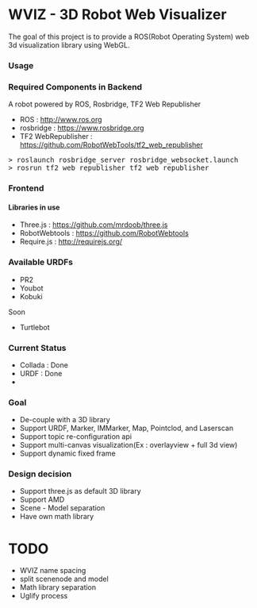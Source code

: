 WVIZ - 3D Robot Web Visualizer
====

The goal of this project is to provide a ROS(Robot Operating System) web 3d visualization library using WebGL. 

### Usage ###

### Required Components in Backend ###

A robot powered by ROS, Rosbridge, TF2 Web Republisher

- ROS                 : http://www.ros.org
- rosbridge           : https://www.rosbridge.org
- TF2 WebRepublisher  : https://github.com/RobotWebTools/tf2_web_republisher

<pre>
> roslaunch rosbridge_server rosbridge_websocket.launch
> rosrun tf2_web_republisher tf2_web_republisher
</pre>

### Frontend ###
#### Libraries in use
- Three.js : https://github.com/mrdoob/three.js
- RobotWebtools : https://github.com/RobotWebtools
- Require.js : http://requirejs.org/
 
### Available URDFs
- PR2
- Youbot
- Kobuki

Soon            
- Turtlebot

### Current Status ###

- Collada : Done
- URDF    : Done
- 

### Goal ###

- De-couple with a 3D library
- Support URDF, Marker, IMMarker, Map, Pointclod, and Laserscan
- Support topic re-configuration api
- Support multi-canvas visualization(Ex : overlayview + full 3d view)
- Support dynamic fixed frame

### Design decision ###

- Support three.js as default 3D library
- Support AMD
- Scene - Model separation
- Have own math library



# TODO ###

- WVIZ name spacing
- split scenenode and model
- Math library separation
- Uglify process
